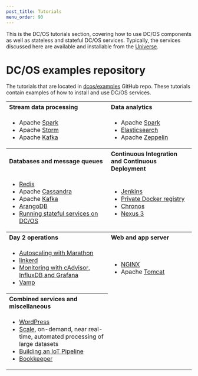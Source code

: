 ```yaml
---
post_title: Tutorials
menu_order: 90 
---
```


This is the DC/OS tutorials section, covering how to use DC/OS components as well as stateless and stateful DC/OS services. Typically, the services discussed here are available and installable from the [Universe](https://github.com/mesosphere/universe).

# DC/OS examples repository

The tutorials that are located in [dcos/examples](https://github.com/dcos/examples/) GitHub repo. These tutorials contain examples of how to install and use DC/OS services.
                                                                                                  
<table class="table" border="0">
  <tr>
    <th align="left">Stream data processing</th>
    <th align="left">Data analytics</th>
  </tr>
  <tr>
    <td><ul>
        <li>Apache <a href="https://github.com/dcos/examples/tree/master/1.8/spark/">Spark</a></li>
        <li>Apache <a href="https://github.com/dcos/examples/tree/master/1.8/storm/">Storm</a></li>
        <li>Apache <a href="https://github.com/dcos/examples/tree/master/1.8/kafka/">Kafka</a></li>
        </ul></td>
    <td><ul>
        <li>Apache <a href="https://github.com/dcos/examples/tree/master/1.8/spark/">Spark</a></li>
        <li><a href="https://github.com/dcos/examples/tree/master/1.8/elasticsearch">Elasticsearch</a></li>
        <li>Apache <a href="https://github.com/dcos/examples/tree/master/1.8/zeppelin/">Zeppelin</a></li>
        </ul></td>
  </tr>
  <tr>
    <th align="left">Databases and message queues</th>
    <th align="left">Continuous Integration and Continuous Deployment</th>
  </tr>  
    <td><ul>
            <li><a href="https://github.com/dcos/examples/tree/master/1.8/redis">Redis</a></li>
            <li>Apache <a href="https://github.com/dcos/examples/tree/master/1.8/cassandra/">Cassandra</a></li>
            <li>Apache <a href="https://github.com/dcos/examples/tree/master/1.8/kafka/">Kafka</a></li>
            <li><a href="https://github.com/dcos/examples/tree/master/1.8/arangodb/">ArangoDB</a></li>
            <li><a href="/docs/1.8/usage/tutorials/stateful-services/">Running stateful services on DC/OS</a></li>
            </ul></td>
    <td><ul>
        <li><a href="https://github.com/dcos/examples/tree/master/1.8/jenkins/">Jenkins</a></li>
        <li><a href="https://github.com/dcos/examples/tree/master/1.8/registry">Private Docker registry</a></li>
        <li><a href="https://github.com/dcos/examples/tree/master/1.8/chronos/">Chronos</a></li>
        <li><a href="https://github.com/dcos/examples/tree/master/1.8/nexus">Nexus 3</a></li>
        </ul></td>
  </tr>
  <tr>
    <th align="left">Day 2 operations</th>
    <th align="left">Web and app server</th>
  </tr>
    <td><ul>
            <li><a href="/docs/1.8/usage/tutorials/autoscaling/">Autoscaling with Marathon</a></li>
            <li><a href="https://github.com/dcos/examples/blob/master/1.8/linkerd">linkerd</a></li>
            <li><a href="https://github.com/dcos/examples/blob/master/1.8/cadvisor-influxdb-grafana">Monitoring with cAdvisor, InfluxDB and Grafana</a></li>
            <li><a href="https://github.com/dcos/examples/tree/master/1.8/vamp">Vamp</a></li>
            </ul></td>
        <td><ul>
            <li><a href="https://github.com/dcos/examples/tree/master/1.8/nginx/">NGINX</a></li>
            <li>Apache <a href="https://github.com/dcos/examples/tree/master/1.8/tomcat/">Tomcat</a></li>
            </ul></td>
  </tr>
  <tr>
    <th align="left">Combined services and miscellaneous</th>
  </tr>
    <td><ul>
            <li><a href="https://github.com/dcos/examples/tree/master/1.8/wordpress/">WordPress</a></li>
            <li><a href="https://github.com/dcos/examples/tree/master/1.8/scale">Scale</a>, on-demand, near real-time, automated processing of large datasets</li>
            <li><a href="/docs/1.8/usage/tutorials/iot_pipeline/">Building an IoT Pipeline</a></li>
            <li><a href="https://github.com/dcos/examples/tree/master/1.8/bookkeeper">Bookkeeper</a></li>
            </ul></td>
  </tr>
</table>